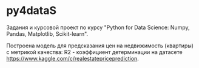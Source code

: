 # py4dataS

Задания и курсовой проект по курсу "Python for Data Science: Numpy, Pandas, Matplotlib, Scikit-learn".

Построена модель для предсказания цен на недвижимость (квартиры) с метрикой качества: R2 - коэффициент детерминации на датасете https://www.kaggle.com/c/realestatepriceprediction.



